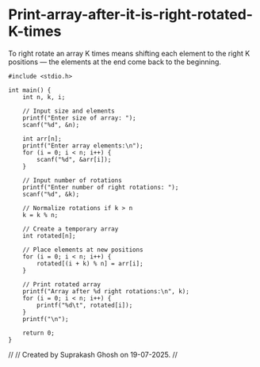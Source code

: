 # Print-array-after-it-is-right-rotated-K-times
To right rotate an array K times means shifting each element to the right K positions — the elements at the end come back to the beginning. 
```
#include <stdio.h>

int main() {
    int n, k, i;

    // Input size and elements
    printf("Enter size of array: ");
    scanf("%d", &n);

    int arr[n];
    printf("Enter array elements:\n");
    for (i = 0; i < n; i++) {
        scanf("%d", &arr[i]);
    }

    // Input number of rotations
    printf("Enter number of right rotations: ");
    scanf("%d", &k);

    // Normalize rotations if k > n
    k = k % n;

    // Create a temporary array
    int rotated[n];

    // Place elements at new positions
    for (i = 0; i < n; i++) {
        rotated[(i + k) % n] = arr[i];
    }

    // Print rotated array
    printf("Array after %d right rotations:\n", k);
    for (i = 0; i < n; i++) {
        printf("%d\t", rotated[i]);
    }
    printf("\n");

    return 0;
}
```

//
// Created by Suprakash Ghosh on 19-07-2025.
//
